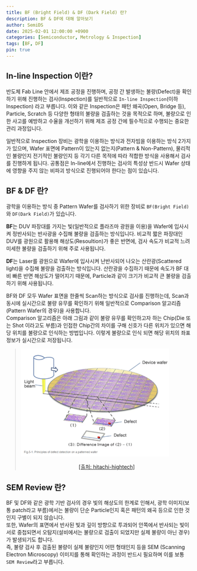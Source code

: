 ```yaml
---
title: BF (Bright Field) & DF (Dark Field) 란?
description: BF & DF에 대해 알아보기
author: SemiDS
date: 2025-02-01 12:00:00 +0900
categories: [Semiconductor, Metrology & Inspection]
tags: [BF, DF]
pin: true
---
```


## In-line Inspection 이란?
반도체 Fab Line 안에서 제조 공정을 진행하며, 공정 간 발생하는 불량(Defect)을 확인하기 위해 진행하는 검사(Inspection)를 일반적으로 `In-line Inspection`(이하 Inspection) 라고 부릅니다. 이와 같은 Inspection은 패턴 왜곡(Open, Bridge 등), Particle, Scratch 등 다양한 형태의 불량을 검출하는 것을 목적으로 하며, 불량으로 인한 사고를 예방하고 수율을 개선하기 위해 제조 공정 간에 필수적으로 수행되는 중요한 관리 과정입니다.  

일반적으로 Inspection 장비는 광학을 이용하는 방식과 전자빔을 이용하는 방식 2가지가 있으며, Wafer 표면에 Pattern이 있는지 없는지(Pattern & Non-Pattern), 물리적인 불량인지 전기적인 불량인지 등 각기 다른 목적에 따라 적합한 방식을 사용해서 검사를 진행하게 됩니다. 공통점은 In-line에서 진행하는 검사의 특성상 반드시 Wafer 상태에 영향을 주지 않는 비파괴 방식으로 진행되어야 한다는 점이 있습니다.

## BF & DF 란?
광학을 이용하는 방식 중 Pattern Wafer를 검사하기 위한 장비로 `BF(Bright Field)`와 `DF(Dark Field)`가 있습니다.

**BF**는 DUV 파장대를 가지는 빛(일반적으로 플라즈마 광원을 이용)을 Wafer에 입사시켜 정반사되는 반사광을 수집해 불량을 검출하는 방식입니다. 비교적 짧은 파장대인 DUV를 광원으로 활용해 해상도(Resoultion)가 좋은 반면에, 검사 속도가 비교적 느려 미세한 불량을 검출하기 위해 주로 사용됩니다.

**DF**는 Laser를 광원으로 Wafer에 입사시켜 난반사되어 나오는 산란광(Scattered light)을 수집해 불량을 검출하는 방식입니다. 산란광을 수집하기 때문에 속도가 BF 대비 빠른 반면 해상도가 떨어지기 때문에, Particle과 같이 크기가 비교적 큰 불량을 검출하기 위해 사용됩니다.

BF와 DF 모두 Wafer 표면을 한줄씩 Scan하는 방식으로 검사를 진행하는데, Scan과 동시에 실시간으로 불량 유무를 확인하기 위해 일반적으로 Comparison 알고리즘(Pattern Wafer의 경우)을 사용합니다.  
Comparison 알고리즘은 아래 그림과 같이 불량 유무를 확인하고자 하는 Chip(Die 또는 Shot 이라고도 부름)과 인접한 Chip간의 차이를 구해 신호가 다른 위치가 있으면 해당 위치를 불량으로 인식하는 방법입니다. 이렇게 불량으로 인식 되면 해당 위치의 좌표 정보가 실시간으로 저장됩니다.  
 
><img src="/assets/img/posting/2025-02-01-github-blog-1_1.png" alt="BFDF" width=400>  
><p style="text-align: center;"><a href="https://www.hitachi-hightech.com/global/en/knowledge/semiconductor/room/manufacturing/inspection.html">[출처: hitachi-hightech]</a></p>


## SEM Review 란?
BF 및 DF와 같은 광학 기반 검사의 경우 빛의 해상도의 한계로 인해서, 광학 이미지(보통 patch라고 부름)에서는 불량이 단순 Particle인지 혹은 패턴의 왜곡 등으로 인한 것인지 구별이 되지 않습니다.  
또한, Wafer의 표면에서 반사된 빛과 깊이 방향으로 투과되어 안쪽에서 반사되는 빛이 서로 중첩되면서 오탐지(설비에서는 불량으로 검출이 되었지만 실제 불량이 아닌 경우)가 발생되기도 합니다.  
즉, 불량 검사 후 검출된 불량이 실제 불량인지 어떤 형태인지 등을 SEM (Scanning Electron Microscopy) 이미지를 통해 확인하는 과정이 반드시 필요하며 이를 보통 `SEM Review`라고 부릅니다.